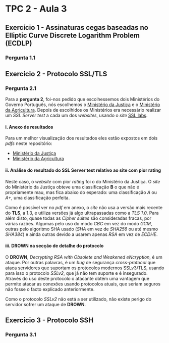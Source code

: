 # TPC 2 - Aula 3

## Exercício 1 - Assinaturas cegas baseadas no Elliptic Curve Discrete Logarithm Problem (ECDLP)

### Pergunta 1.1

## Exercício 2 - Protocolo SSL/TLS

### Pergunta 2.1

Para a **pergunta 2**, foi-nos pedido que escolhessemos dois Ministérios do Governo Português, nós escolhemos o [Ministério da Justiça](https://justica.gov.pt/) e o [Ministério da Agricultura](https://www.dgadr.gov.pt/). Depois de escolhidos os Ministérios era necessário realizar um *SSL Server test* a cada um dos *websites*, usando o *site* [SSL labs](https://www.ssllabs.com/ssltest/).

#### i. Anexo de resultados

Para um melhor visualização dos resultados eles estão expostos em dois *pdfs* neste repositório:
* [Ministério da Justiça](https://github.com/uminho-miei-engseg-19-20/Grupo4/blob/master/TPC2/MinJustica.pdf)
* [Ministério da Agricultura](https://github.com/uminho-miei-engseg-19-20/Grupo4/blob/master/TPC2/MinAgricultura.pdf)

#### ii. Análise do resultado do SSL Server test relativo ao site com pior rating

Neste caso, o *website* com pior *rating* foi o do Ministério da Justiça. O *site* do Ministério da Justiça obteve uma classificação **B** o que não é propriamente mau, mas fica abaixo do esperado: uma classificação *A* ou *A+*, uma classificação perfeita.

Como é possível ver no *pdf* em anexo, o *site* não usa a versão mais recente do **TLS**, a 1.3, e utiliza versões já algo ultrapassadas como a *TLS 1.0*. Para além disto, quase todas as *Cipher suites* são consideradas fracas, por várias razões. Algumas pelo uso do modo *CBC* em vez do modo *GCM*, outras pelo algoritmo SHA usado (*SHA* em vez de *SHA256* ou até mesmo *SHA384*) e ainda outras devido a usarem apenas *RSA* em vez de *ECDHE*.   

#### iii. **DROWN** na secção de detalhe do protocolo

O **DROWN**, *Decrypting RSA with Obsolete and Weakened eNcryption*, é um ataque. Por outras palavras, é um *bug* de segurança *cross-protocol* que ataca servidores que suportam os protocolos modernos SSLv3/TLS, usando para isso o protocolo *SSLv2*, que já não tem suporte e é insegurado. Através do uso deste protocolo o atacante obtém uma vantagem que permite atacar as conexões usando protocolos atuais, que seriam seguros não fosse o facto explicado anteriormente.

Como o protocolo *SSLv2* não está a ser utilizado, não existe perigo do servidor sofrer um ataque de **DROWN**.

## Exercício 3 - Protocolo SSH

### Pergunta 3.1
